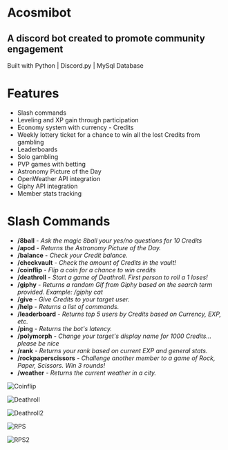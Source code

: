 # Acosmibot
## A discord bot created to promote community engagement 
Built with Python | Discord.py | MySql Database

# Features
* Slash commands
* Leveling and XP gain through participation
* Economy system with currency - Credits
* Weekly lottery ticket for a chance to win all the lost Credits from gambling
* Leaderboards
* Solo gambling
* PVP games with betting
* Astronomy Picture of the Day
* OpenWeather API integration
* Giphy API integration
* Member stats tracking

# Slash Commands
* **/8ball** -
_Ask the magic 8ball your yes/no questions for 10 Credits_
* **/apod** -
_Returns the Astronomy Picture of the Day._
* **/balance** -
_Check your Credit balance._
* **/checkvault** -
_Check the amount of Credits in the vault!_
* **/coinflip** -
_Flip a coin for a chance to win credits_
* **/deathroll** -
_Start a game of Deathroll. First person to roll a 1 loses!_
* **/giphy** -
_Returns a random Gif from Giphy based on the search term provided. Example: /giphy cat_
* **/give** -
_Give Credits to your target user._
* **/help** -
_Returns a list of commands._
* **/leaderboard** -
_Returns top 5 users by Credits based on Currency, EXP, etc._
* **/ping** -
_Returns the bot's latency._
* **/polymorph** -
_Change your target's display name for 1000 Credits... please be nice_
* **/rank** -
_Returns your rank based on current EXP and general stats._
* **/rockpaperscissors** -
_Challenge another member to a game of Rock, Paper, Scissors. Win 3 rounds!_
* **/weather** -
_Returns the current weather in a city._

![Coinflip](https://github.com/acosmic/acosmibot/assets/55600182/04d2fafd-2f59-4f9f-8752-ecd00591586b)

![Deathroll](https://github.com/acosmic/acosmibot/assets/55600182/8ba4b60b-58a4-4457-a60d-e9d0e2b6d394)

![Deathroll2](https://github.com/acosmic/acosmibot/assets/55600182/cac9cd0d-e38b-4c44-a601-a61595f01132)

![RPS](https://github.com/acosmic/acosmibot/assets/55600182/fa126bdb-5a41-45b4-9035-9cbbf3cec7bf)

![RPS2](https://github.com/acosmic/acosmibot/assets/55600182/d871387b-6be9-4924-b7df-1e68a4f200ea)



